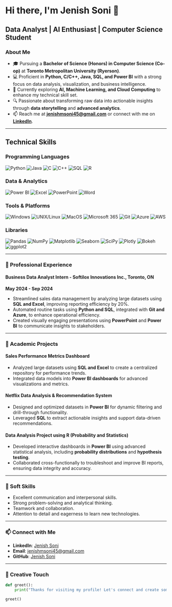 # Hi there, I'm Jenish Soni 👋

## Data Analyst | AI Enthusiast | Computer Science Student

### About Me
- 🎓 Pursuing a **Bachelor of Science (Honors) in Computer Science (Co-op)** at **Toronto Metropolitan University (Ryerson)**.
- 💻 Proficient in **Python, C/C++, Java, SQL, and Power BI** with a strong focus on data analysis, visualization, and business intelligence.
- 🌱 Currently exploring **AI, Machine Learning, and Cloud Computing** to enhance my technical skill set.
- 🔍 Passionate about transforming raw data into actionable insights through **data storytelling** and **advanced analytics**.
- 📫 Reach me at **[jenishmsoni45@gmail.com](mailto:jenishmsoni45@gmail.com)** or connect with me on **[LinkedIn](https://www.linkedin.com/in/jenishsoni/)**.

---

## Technical Skills

### Programming Languages
![Python](https://img.shields.io/badge/Python-3776AB?style=for-the-badge&logo=python&logoColor=white)
![Java](https://img.shields.io/badge/Java-ED8B00?style=for-the-badge&logo=openjdk&logoColor=white)
![C](https://img.shields.io/badge/C-A8B9CC?style=for-the-badge&logo=c&logoColor=black)
![C++](https://img.shields.io/badge/C++-00599C?style=for-the-badge&logo=c%2B%2B&logoColor=white)
![SQL](https://img.shields.io/badge/SQL-4479A1?style=for-the-badge&logo=mysql&logoColor=white)
![R](https://img.shields.io/badge/R-276DC3?style=for-the-badge&logo=r&logoColor=white)

### Data & Analytics
![Power BI](https://img.shields.io/badge/Power_BI-F2C811?style=for-the-badge&logo=power-bi&logoColor=black)
![Excel](https://img.shields.io/badge/Excel-217346?style=for-the-badge&logo=microsoft-excel&logoColor=white)
![PowerPoint](https://img.shields.io/badge/PowerPoint-B7472A?style=for-the-badge&logo=microsoft-powerpoint&logoColor=white)
![Word](https://img.shields.io/badge/Word-2B579A?style=for-the-badge&logo=microsoft-word&logoColor=white)

### Tools & Platforms
![Windows](https://img.shields.io/badge/Windows-0078D6?style=for-the-badge&logo=windows&logoColor=white)
![UNIX/Linux](https://img.shields.io/badge/Linux-FCC624?style=for-the-badge&logo=linux&logoColor=black)
![MacOS](https://img.shields.io/badge/macOS-000000?style=for-the-badge&logo=apple&logoColor=white)
![Microsoft 365](https://img.shields.io/badge/Microsoft_365-D83B01?style=for-the-badge&logo=microsoft-office&logoColor=white)
![Git](https://img.shields.io/badge/Git-F05032?style=for-the-badge&logo=git&logoColor=white)
![Azure](https://img.shields.io/badge/Azure-0089D6?style=for-the-badge&logo=microsoft-azure&logoColor=white)
![AWS](https://img.shields.io/badge/AWS-232F3E?style=for-the-badge&logo=amazon-aws&logoColor=white)

### Libraries
![Pandas](https://img.shields.io/badge/Pandas-150458?style=for-the-badge&logo=pandas&logoColor=white)
![NumPy](https://img.shields.io/badge/NumPy-013243?style=for-the-badge&logo=numpy&logoColor=white)
![Matplotlib](https://img.shields.io/badge/Matplotlib-11557C?style=for-the-badge&logo=matplotlib&logoColor=white)
![Seaborn](https://img.shields.io/badge/Seaborn-4B77BE?style=for-the-badge&logo=seaborn&logoColor=white)
![SciPy](https://img.shields.io/badge/SciPy-8CAAE6?style=for-the-badge&logo=scipy&logoColor=white)
![Plotly](https://img.shields.io/badge/Plotly-3F4F75?style=for-the-badge&logo=plotly&logoColor=white)
![Bokeh](https://img.shields.io/badge/Bokeh-EF7E24?style=for-the-badge&logo=bokeh&logoColor=white)
![ggplot2](https://img.shields.io/badge/ggplot2-276DC3?style=for-the-badge&logo=r&logoColor=white)

---

### 🚀 Professional Experience


#### **Business Data Analyst Intern** - Softilox Innovations Inc., Toronto, ON  
**May 2024 - Sep 2024**  
- Streamlined sales data management by analyzing large datasets using **SQL and Excel**, improving reporting efficiency by 20%.
- Automated routine tasks using **Python and SQL**, integrated with **Git and Azure**, to enhance operational efficiency.
- Created visually engaging presentations using **PowerPoint** and **Power BI** to communicate insights to stakeholders.

---

### 📂 Academic Projects

#### **Sales Performance Metrics Dashboard**
- Analyzed large datasets using **SQL and Excel** to create a centralized repository for performance trends.
- Integrated data models into **Power BI dashboards** for advanced visualizations and metrics.

#### **Netflix Data Analysis & Recommendation System**
- Designed and optimized datasets in **Power BI** for dynamic filtering and drill-through functionality.
- Leveraged **SQL** to extract actionable insights and support data-driven recommendations.

#### **Data Analysis Project using R (Probability and Statistics)**
- Developed interactive dashboards in **Power BI** using advanced statistical analysis, including **probability distributions** and **hypothesis testing**.
- Collaborated cross-functionally to troubleshoot and improve BI reports, ensuring data integrity and accuracy.

---

### 🌟 Soft Skills
- Excellent communication and interpersonal skills.
- Strong problem-solving and analytical thinking.
- Teamwork and collaboration.
- Attention to detail and eagerness to learn new technologies.


---

### 📫 Connect with Me
- **LinkedIn**: [Jenish Soni](https://www.linkedin.com/in/jenishsoni/)
- **Email**: [jenishmsoni45@gmail.com](mailto:jenishmsoni45@gmail.com)
- **GitHub**: [Jenish Soni](https://github.com/jenishmsoni45)

---

### 🎨 Creative Touch
```python
def greet():
    print("Thanks for visiting my profile! Let's connect and create something amazing together.")

greet()
